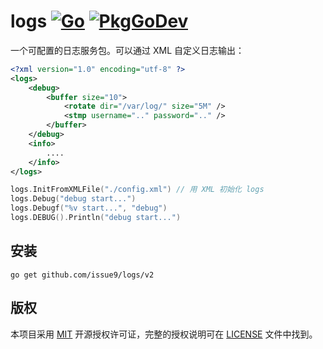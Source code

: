 logs
[![Go](https://github.com/issue9/logs/workflows/Go/badge.svg)](https://github.com/issue9/logs/actions?query=workflow%3AGo)
[![PkgGoDev](https://pkg.go.dev/badge/github.com/issue9/logs/v2)](https://pkg.go.dev/github.com/issue9/logs/v2)
======

一个可配置的日志服务包。可以通过 XML 自定义日志输出：

```xml
<?xml version="1.0" encoding="utf-8" ?>
<logs>
    <debug>
        <buffer size="10">
            <rotate dir="/var/log/" size="5M" />
            <stmp username=".." password=".." />
        </buffer>
    </debug>
    <info>
        ....
    </info>
</logs>
```

```go
logs.InitFromXMLFile("./config.xml") // 用 XML 初始化 logs
logs.Debug("debug start...")
logs.Debugf("%v start...", "debug")
logs.DEBUG().Println("debug start...")
```

安装
---

```shell
go get github.com/issue9/logs/v2
```

版权
---

本项目采用 [MIT](https://opensource.org/licenses/MIT) 开源授权许可证，完整的授权说明可在 [LICENSE](LICENSE) 文件中找到。

